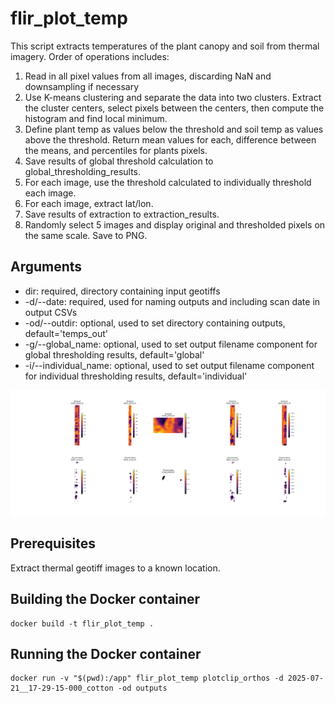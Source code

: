 # flir_plot_temp
This script extracts temperatures of the plant canopy and soil from thermal imagery. Order of operations includes:
1. Read in all pixel values from all images, discarding NaN and downsampling if necessary
2. Use K-means clustering and separate the data into two clusters. Extract the cluster centers, select pixels between the centers, then compute the histogram and find local minimum.
3. Define plant temp as values below the threshold and soil temp as values above the threshold. Return mean values for each, difference between the means, and percentiles for plants pixels.
4. Save results of global threshold calculation to global_thresholding_results.
5. For each image, use the threshold calculated to individually threshold each image.
6. For each image, extract lat/lon.
7. Save results of extraction to extraction_results.
8. Randomly select 5 images and display original and thresholded pixels on the same scale. Save to PNG.

## Arguments
* dir: required, directory containing input geotiffs
* -d/--date: required, used for naming outputs and including scan date in output CSVs
* -od/--outdir: optional, used to set directory containing outputs, default='temps_out'
* -g/--global_name: optional, used to set output filename component for global thresholding results, default='global'
* -i/--individual_name: optional, used to set output filename component for individual thresholding results, default='individual'

![Sample thresholding](/sample_thresholded_comparison_images.png)

## Prerequisites
Extract thermal geotiff images to a known location.

## Building the Docker container
```
docker build -t flir_plot_temp .
```

## Running the Docker container
```
docker run -v "$(pwd):/app" flir_plot_temp plotclip_orthos -d 2025-07-21__17-29-15-000_cotton -od outputs
```


